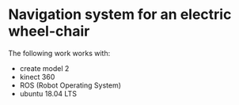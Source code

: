 # Navigation system for an electric wheel-chair

The following work works with:
- create model 2
- kinect 360
- ROS (Robot Operating System)
- ubuntu 18.04 LTS
